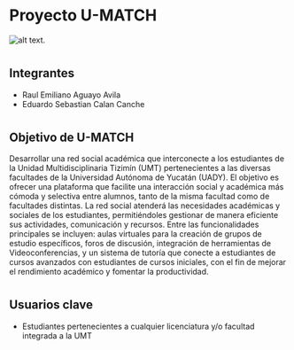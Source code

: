 # **Proyecto U-MATCH** 

![alt text.](./DOCUMENTACIÓN/Recursos%20graficos/noname-cutout.png)

#

## **Integrantes**  
- Raul Emiliano Aguayo Avila
- Eduardo Sebastian Calan Canche 
#
## **Objetivo de U-MATCH** 
Desarrollar una red social académica que interconecte a los estudiantes de la Unidad Multidisciplinaria Tizimín (UMT) pertenecientes a las diversas facultades de la Universidad Autónoma de Yucatán (UADY). El objetivo es ofrecer una plataforma que facilite una interacción social y académica más cómoda y selectiva entre alumnos, tanto de la misma facultad como de facultades distintas. La red social atenderá las necesidades académicas y sociales de los estudiantes, permitiéndoles gestionar de manera eficiente sus actividades, comunicación y recursos. Entre las funcionalidades principales se incluyen: aulas virtuales para la creación de grupos de estudio específicos, foros de discusión, integración de herramientas de Videoconferencias, y un sistema de tutoría que conecte a estudiantes de cursos avanzados con estudiantes de cursos iniciales, con el fin de mejorar el rendimiento académico y fomentar la productividad.
#
## **Usuarios clave** 
- Estudiantes pertenecientes a cualquier licenciatura y/o facultad integrada a la UMT